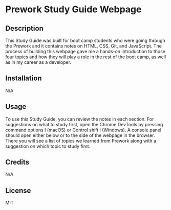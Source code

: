 # Prework Study Guide Webpage

## Description

This Study Guide was built for boot camp students who were going through the Prework and it contains notes on HTML, CSS, Git, and JavaScript. The process of building this webpage gave me a hands-on introduction to those four topics and how they will play a role in the rest of the boot camp, as well as in my career as a developer.

## Installation

N/A

## Usage
To use this Study Guide, you can review the notes in each section. For suggestions on what to study first,
open the Chrome DevTools by pressing command options I (macOS) or Control shift I (Windows).
A console panel should open either below or to the side of the webpage in the browser. There 
you will see a list of topics we learned from Prework along with a suggestion on which topic to study first.

## Credits

N/A

## License

MIT


